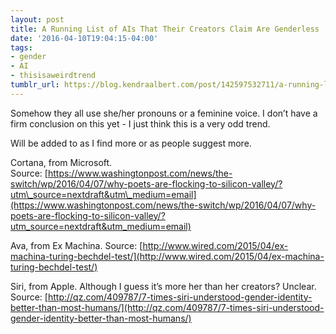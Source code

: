 ```yaml
---
layout: post
title: A Running List of AIs That Their Creators Claim Are Genderless
date: '2016-04-10T19:04:15-04:00'
tags:
- gender
- AI
- thisisaweirdtrend
tumblr_url: https://blog.kendraalbert.com/post/142597532711/a-running-list-of-ais-that-their-creators-claim
---
```

Somehow they all use she/her pronouns or a feminine voice. I don’t have a firm conclusion on this yet - I just think this is a very odd trend.&nbsp;

Will be added to as I find more or as people suggest more.

<!-- more -->

Cortana, from Microsoft. Source:&nbsp;[https://www.washingtonpost.com/news/the-switch/wp/2016/04/07/why-poets-are-flocking-to-silicon-valley/?utm\_source=nextdraft&utm\_medium=email](https://www.washingtonpost.com/news/the-switch/wp/2016/04/07/why-poets-are-flocking-to-silicon-valley/?utm_source=nextdraft&utm_medium=email)

Ava, from Ex Machina. Source:&nbsp;[http://www.wired.com/2015/04/ex-machina-turing-bechdel-test/](http://www.wired.com/2015/04/ex-machina-turing-bechdel-test/)

Siri, from Apple. Although I guess it’s more her than her creators? Unclear. Source:&nbsp;[http://qz.com/409787/7-times-siri-understood-gender-identity-better-than-most-humans/](http://qz.com/409787/7-times-siri-understood-gender-identity-better-than-most-humans/)

